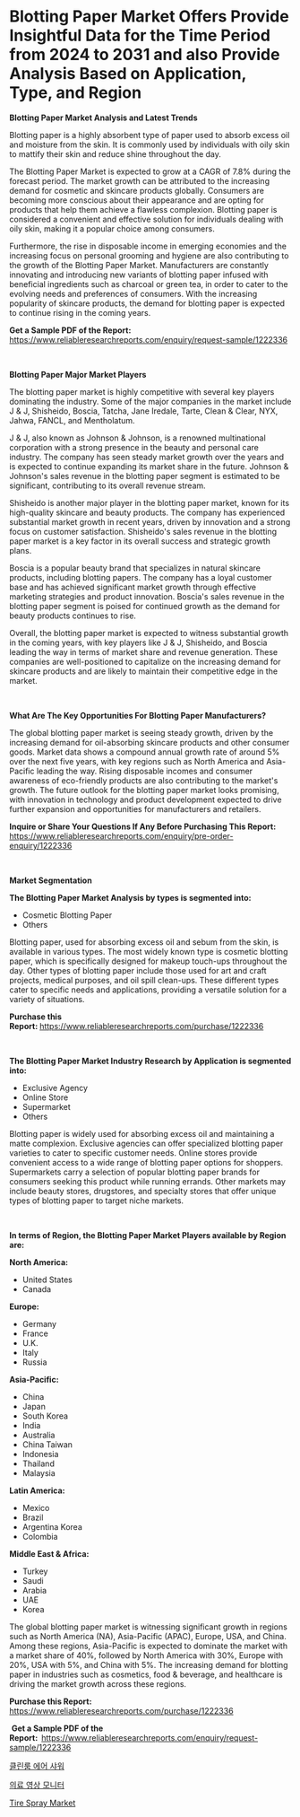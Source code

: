 <p><h1>Blotting Paper Market Offers Provide Insightful Data for the Time Period from 2024 to 2031 and also Provide Analysis Based on Application, Type, and Region</h1></p><p><strong>Blotting Paper Market Analysis and Latest Trends</strong></p>
<p><p>Blotting paper is a highly absorbent type of paper used to absorb excess oil and moisture from the skin. It is commonly used by individuals with oily skin to mattify their skin and reduce shine throughout the day.</p><p>The Blotting Paper Market is expected to grow at a CAGR of 7.8% during the forecast period. The market growth can be attributed to the increasing demand for cosmetic and skincare products globally. Consumers are becoming more conscious about their appearance and are opting for products that help them achieve a flawless complexion. Blotting paper is considered a convenient and effective solution for individuals dealing with oily skin, making it a popular choice among consumers.</p><p>Furthermore, the rise in disposable income in emerging economies and the increasing focus on personal grooming and hygiene are also contributing to the growth of the Blotting Paper Market. Manufacturers are constantly innovating and introducing new variants of blotting paper infused with beneficial ingredients such as charcoal or green tea, in order to cater to the evolving needs and preferences of consumers. With the increasing popularity of skincare products, the demand for blotting paper is expected to continue rising in the coming years.</p></p>
<p><strong>Get a Sample PDF of the Report:&nbsp;</strong> <a href="https://www.reliableresearchreports.com/enquiry/request-sample/1222336">https://www.reliableresearchreports.com/enquiry/request-sample/1222336</a></p>
<p>&nbsp;</p>
<p><strong>Blotting Paper Major Market Players</strong></p>
<p><p>The blotting paper market is highly competitive with several key players dominating the industry. Some of the major companies in the market include J & J, Shisheido, Boscia, Tatcha, Jane Iredale, Tarte, Clean & Clear, NYX, Jahwa, FANCL, and Mentholatum.</p><p>J & J, also known as Johnson & Johnson, is a renowned multinational corporation with a strong presence in the beauty and personal care industry. The company has seen steady market growth over the years and is expected to continue expanding its market share in the future. Johnson & Johnson's sales revenue in the blotting paper segment is estimated to be significant, contributing to its overall revenue stream.</p><p>Shisheido is another major player in the blotting paper market, known for its high-quality skincare and beauty products. The company has experienced substantial market growth in recent years, driven by innovation and a strong focus on customer satisfaction. Shisheido's sales revenue in the blotting paper market is a key factor in its overall success and strategic growth plans.</p><p>Boscia is a popular beauty brand that specializes in natural skincare products, including blotting papers. The company has a loyal customer base and has achieved significant market growth through effective marketing strategies and product innovation. Boscia's sales revenue in the blotting paper segment is poised for continued growth as the demand for beauty products continues to rise.</p><p>Overall, the blotting paper market is expected to witness substantial growth in the coming years, with key players like J & J, Shisheido, and Boscia leading the way in terms of market share and revenue generation. These companies are well-positioned to capitalize on the increasing demand for skincare products and are likely to maintain their competitive edge in the market.</p></p>
<p>&nbsp;</p>
<p><strong>What Are The Key Opportunities For Blotting Paper Manufacturers?</strong></p>
<p><p>The global blotting paper market is seeing steady growth, driven by the increasing demand for oil-absorbing skincare products and other consumer goods. Market data shows a compound annual growth rate of around 5% over the next five years, with key regions such as North America and Asia-Pacific leading the way. Rising disposable incomes and consumer awareness of eco-friendly products are also contributing to the market's growth. The future outlook for the blotting paper market looks promising, with innovation in technology and product development expected to drive further expansion and opportunities for manufacturers and retailers.</p></p>
<p><strong>Inquire or Share Your Questions If Any Before Purchasing This Report:</strong> <a href="https://www.reliableresearchreports.com/enquiry/pre-order-enquiry/1222336">https://www.reliableresearchreports.com/enquiry/pre-order-enquiry/1222336</a></p>
<p>&nbsp;</p>
<p><strong>Market Segmentation</strong></p>
<p><strong>The Blotting Paper Market Analysis by types is segmented into:</strong></p>
<p><ul><li>Cosmetic Blotting Paper</li><li>Others</li></ul></p>
<p><p>Blotting paper, used for absorbing excess oil and sebum from the skin, is available in various types. The most widely known type is cosmetic blotting paper, which is specifically designed for makeup touch-ups throughout the day. Other types of blotting paper include those used for art and craft projects, medical purposes, and oil spill clean-ups. These different types cater to specific needs and applications, providing a versatile solution for a variety of situations.</p></p>
<p><strong>Purchase this Report:&nbsp;</strong><a href="https://www.reliableresearchreports.com/purchase/1222336">https://www.reliableresearchreports.com/purchase/1222336</a></p>
<p>&nbsp;</p>
<p><strong>The Blotting Paper Market Industry Research by Application is segmented into:</strong></p>
<p><ul><li>Exclusive Agency</li><li>Online Store</li><li>Supermarket</li><li>Others</li></ul></p>
<p><p>Blotting paper is widely used for absorbing excess oil and maintaining a matte complexion. Exclusive agencies can offer specialized blotting paper varieties to cater to specific customer needs. Online stores provide convenient access to a wide range of blotting paper options for shoppers. Supermarkets carry a selection of popular blotting paper brands for consumers seeking this product while running errands. Other markets may include beauty stores, drugstores, and specialty stores that offer unique types of blotting paper to target niche markets.</p></p>
<p>&nbsp;</p>
<p><strong>In terms of Region, the Blotting Paper Market Players available by Region are:</strong></p>
<p>
    <p> <strong> North America: </strong>
        <ul>
            <li>United States</li>
            <li>Canada</li>
        </ul>
        </p> 
    <p> <strong> Europe: </strong>
        <ul>
            <li>Germany</li>
            <li>France</li>
            <li>U.K.</li>
            <li>Italy</li>
            <li>Russia</li>
        </ul>
        </p> 
    <p> <strong> Asia-Pacific: </strong>
        <ul>
            <li>China</li>
            <li>Japan</li>
            <li>South Korea</li>
            <li>India</li>
            <li>Australia</li>
            <li>China Taiwan</li>
            <li>Indonesia</li>
            <li>Thailand</li>
            <li>Malaysia</li>
        </ul>
        </p> 
    <p> <strong> Latin America: </strong>
        <ul>
            <li>Mexico</li>
            <li>Brazil</li>
            <li>Argentina Korea</li>
            <li>Colombia</li>
        </ul>
        </p> 
    <p> <strong> Middle East & Africa: </strong>
        <ul>
            <li>Turkey</li>
            <li>Saudi</li>
            <li>Arabia</li>
            <li>UAE</li>
            <li>Korea</li>
        </ul>
    </p>
    </p>
<p><p>The global blotting paper market is witnessing significant growth in regions such as North America (NA), Asia-Pacific (APAC), Europe, USA, and China. Among these regions, Asia-Pacific is expected to dominate the market with a market share of 40%, followed by North America with 30%, Europe with 20%, USA with 5%, and China with 5%. The increasing demand for blotting paper in industries such as cosmetics, food & beverage, and healthcare is driving the market growth across these regions.</p></p>
<p><strong>Purchase this Report: </strong><a href="https://www.reliableresearchreports.com/purchase/1222336">https://www.reliableresearchreports.com/purchase/1222336</a></p>
<p>&nbsp;<strong>Get a Sample PDF of the Report:&nbsp;&nbsp;</strong><a href="https://www.reliableresearchreports.com/enquiry/request-sample/1222336">https://www.reliableresearchreports.com/enquiry/request-sample/1222336</a></p>
<p><strong></strong></p>
<p><p><a href="https://medium.com/@kalimetz2023/%ED%81%B4%EB%A6%B0%EB%A3%B8-%EA%B3%B5%EA%B8%B0%EC%83%A4%EC%9B%8C-%EC%8B%9C%EC%9E%A5-%EC%8B%9C%EC%9E%A5-cagr-%EC%8B%9C%EC%9E%A5-%ED%8A%B8%EB%A0%8C%EB%93%9C-%EB%B0%8F-%EC%84%B1%EC%9E%A5-%EC%A0%84%EB%9E%B5%EC%97%90-%EB%8C%80%ED%95%9C-%ED%86%B5%EC%B0%B0%EB%A0%A5-abe54dc0f136">클린룸 에어 샤워</a></p><p><a href="https://medium.com/@corneliutrifa2022/%EC%9D%98%EB%A3%8C-%EC%9D%B4%EB%AF%B8%EC%A7%95-%EB%AA%A8%EB%8B%88%ED%84%B0-%EC%8B%9C%EC%9E%A5-%EA%B7%9C%EB%AA%A8-%EB%B0%8F-%EC%8B%9C%EC%9E%A5-%EB%8F%99%ED%96%A5-2024%EB%85%84%EC%97%90%EC%84%9C-2031%EB%85%84%EA%B9%8C%EC%A7%80%EC%9D%98-%EC%99%84%EC%A0%84%ED%95%9C-%EC%82%B0%EC%97%85-%EA%B0%9C%EC%9A%94-4287182b6b54">의료 영상 모니터</a></p><p><a href="https://bubble-tree-ea4.notion.site/Tire-Spray-Market-Share-Market-New-Trends-Analysis-Report-By-Type-By-Application-By-End-use-By--76eabade839d4f6aa225d6c7577683d2">Tire Spray Market</a></p></p>
